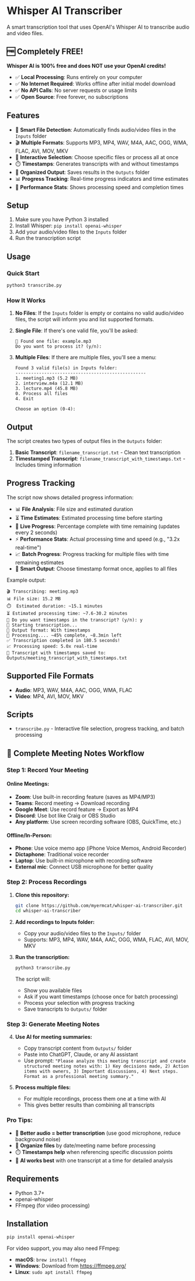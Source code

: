 # Whisper AI Transcriber

A smart transcription tool that uses OpenAI's Whisper AI to transcribe audio and video files.

## 🆓 **Completely FREE!**

**Whisper AI is 100% free and does NOT use your OpenAI credits!**
- ✅ **Local Processing**: Runs entirely on your computer
- ✅ **No Internet Required**: Works offline after initial model download
- ✅ **No API Calls**: No server requests or usage limits
- ✅ **Open Source**: Free forever, no subscriptions

## Features

- 🎯 **Smart File Detection**: Automatically finds audio/video files in the `Inputs` folder
- 🎬 **Multiple Formats**: Supports MP3, MP4, WAV, M4A, AAC, OGG, WMA, FLAC, AVI, MOV, MKV
- 📝 **Interactive Selection**: Choose specific files or process all at once
- ⏱️ **Timestamps**: Generates transcripts with and without timestamps
- 📁 **Organized Output**: Saves results in the `Outputs` folder
- 📊 **Progress Tracking**: Real-time progress indicators and time estimates
- 🚀 **Performance Stats**: Shows processing speed and completion times

## Setup

1. Make sure you have Python 3 installed
2. Install Whisper: `pip install openai-whisper`
3. Add your audio/video files to the `Inputs` folder
4. Run the transcription script

## Usage

### Quick Start
```bash
python3 transcribe.py
```

### How It Works

1. **No Files**: If the `Inputs` folder is empty or contains no valid audio/video files, the script will inform you and list supported formats.

2. **Single File**: If there's one valid file, you'll be asked:
   ```
   📁 Found one file: example.mp3
   Do you want to process it? (y/n):
   ```

3. **Multiple Files**: If there are multiple files, you'll see a menu:
   ```
   Found 3 valid file(s) in Inputs folder:
   --------------------------------------------------
   1. meeting1.mp3 (5.2 MB)
   2. interview.m4a (12.1 MB)
   3. lecture.mp4 (45.8 MB)
   0. Process all files
   4. Exit

   Choose an option (0-4):
   ```

## Output

The script creates two types of output files in the `Outputs` folder:

1. **Basic Transcript**: `filename_transcript.txt` - Clean text transcription
2. **Timestamped Transcript**: `filename_transcript_with_timestamps.txt` - Includes timing information

## Progress Tracking

The script now shows detailed progress information:

- 📊 **File Analysis**: File size and estimated duration
- ⏳ **Time Estimates**: Estimated processing time before starting
- 🎤 **Live Progress**: Percentage complete with time remaining (updates every 2 seconds)
- ⚡ **Performance Stats**: Actual processing time and speed (e.g., "3.2x real-time")
- 📈 **Batch Progress**: Progress tracking for multiple files with time remaining estimates
- 📝 **Smart Output**: Choose timestamp format once, applies to all files

Example output:
```
🎬 Transcribing: meeting.mp3
📊 File size: 15.2 MB
⏱️  Estimated duration: ~15.1 minutes
⏳ Estimated processing time: ~7.6-30.2 minutes
📝 Do you want timestamps in the transcript? (y/n): y
🔄 Starting transcription...
📝 Output format: With timestamps
🎤 Processing.... ~45% complete, ~8.3min left
✅ Transcription completed in 180.5 seconds!
📈 Processing speed: 5.0x real-time
💾 Transcript with timestamps saved to: Outputs/meeting_transcript_with_timestamps.txt
```

## Supported File Formats

- **Audio**: MP3, WAV, M4A, AAC, OGG, WMA, FLAC
- **Video**: MP4, AVI, MOV, MKV

## Scripts

- `transcribe.py` - Interactive file selection, progress tracking, and batch processing

## 📝 **Complete Meeting Notes Workflow**

### **Step 1: Record Your Meeting**

#### **Online Meetings:**
- **Zoom**: Use built-in recording feature (saves as MP4/MP3)
- **Teams**: Record meeting → Download recording
- **Google Meet**: Use record feature → Export as MP4
- **Discord**: Use bot like Craig or OBS Studio
- **Any platform**: Use screen recording software (OBS, QuickTime, etc.)

#### **Offline/In-Person:**
- **Phone**: Use voice memo app (iPhone Voice Memos, Android Recorder)
- **Dictaphone**: Traditional voice recorder
- **Laptop**: Use built-in microphone with recording software
- **External mic**: Connect USB microphone for better quality

### **Step 2: Process Recordings**

1. **Clone this repository:**
   ```bash
   git clone https://github.com/myermcat/whisper-ai-transcriber.git
   cd whisper-ai-transcriber
   ```

2. **Add recordings to Inputs folder:**
   - Copy your audio/video files to the `Inputs/` folder
   - Supports: MP3, MP4, WAV, M4A, AAC, OGG, WMA, FLAC, AVI, MOV, MKV

3. **Run the transcription:**
   ```bash
   python3 transcribe.py
   ```
   
   The script will:
   - Show you available files
   - Ask if you want timestamps (choose once for batch processing)
   - Process your selection with progress tracking
   - Save transcripts to `Outputs/` folder

### **Step 3: Generate Meeting Notes**

4. **Use AI for meeting summaries:**
   - Copy transcript content from `Outputs/` folder
   - Paste into ChatGPT, Claude, or any AI assistant
   - Use prompt: `"Please analyze this meeting transcript and create structured meeting notes with: 1) Key decisions made, 2) Action items with owners, 3) Important discussions, 4) Next steps. Format as a professional meeting summary."`

5. **Process multiple files:**
   - For multiple recordings, process them one at a time with AI
   - This gives better results than combining all transcripts

### **Pro Tips:**
- 🎤 **Better audio = better transcription** (use good microphone, reduce background noise)
- 📁 **Organize files** by date/meeting name before processing
- ⏱️ **Timestamps help** when referencing specific discussion points
- 🤖 **AI works best** with one transcript at a time for detailed analysis

## Requirements

- Python 3.7+
- openai-whisper
- FFmpeg (for video processing)

## Installation

```bash
pip install openai-whisper
```

For video support, you may also need FFmpeg:
- **macOS**: `brew install ffmpeg`
- **Windows**: Download from https://ffmpeg.org/
- **Linux**: `sudo apt install ffmpeg`
